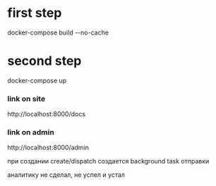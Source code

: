 # first step
docker-compose build --no-cache 

# second step
docker-compose up

### link on site
http://localhost:8000/docs

### link on admin
http://localhost:8000/admin

при создании create/dispatch
создается background task отправки

аналитику не сделал, не успел и устал
